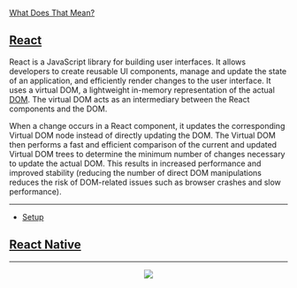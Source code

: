 <div id="top"></div>

[What Does That Mean?](/dictionary.md)

## [React](https://reactjs.org/docs/getting-started.html)

React is a JavaScript library for building user interfaces. It allows developers to create reusable UI components, manage and update the state of an application, and efficiently render changes to the user interface. It uses a virtual DOM, a lightweight in-memory representation of the actual [DOM](https://developer.mozilla.org/en-US/docs/Web/API/Document_Object_Model). The virtual DOM acts as an intermediary between the React components and the DOM. 

When a change occurs in a React component, it updates the corresponding Virtual DOM node instead of directly updating the DOM. The Virtual DOM then performs a fast and efficient comparison of the current and updated Virtual DOM trees to determine the minimum number of changes necessary to update the actual DOM. This results in increased performance and improved stability (reducing the number of direct DOM manipulations reduces the risk of DOM-related issues such as browser crashes and slow performance). 

---

- [Setup](/setup.md)

## [React Native](https://reactnative.dev/docs/getting-started)

---

<p align="center">
  <img src="https://visitor-badge.laobi.icu/badge?page_id=adrianHards/react-guide" id="counter">
</p>
